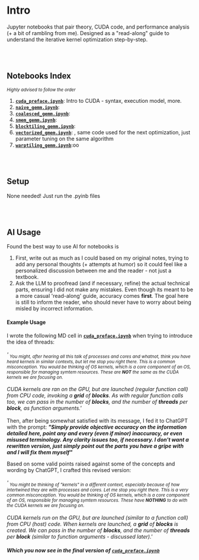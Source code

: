 # Intro
Jupyter notebooks that pair theory, CUDA code, and performance analysis (+ a bit of rambling from me). Designed as a "read-along" guide to understand the iterative kernel optimization step-by-step.

<br><br>
## Notebooks Index
<sub>*Highly advised to follow the order*</sub>

1. [**`cuda_preface.ipynb`**](cuda_preface.ipynb): Intro to CUDA - syntax, execution model, more.
2. [**`naive_gemm.ipynb`**](naive_gemm.ipynb): 
2. [**`coalesced_gemm.ipynb`**](coalesced_gemm.ipynb): 
3. [**`smem_gemm.ipynb`**](smem_gemm.ipynb): 
4. [**`blocktiling_gemm.ipynb`**](blocktiling_gemm.ipynb): 
5. [**`vectorized_gmem.ipynb`**](vectorized_gmem.ipynb): , same code used for the next optimization, just parameter tuning on the same algorithm
6. [**`warptiling_gemm.ipynb`**](warptiling_gemm.ipynb):oo

<br><br>
## Setup
None needed! Just run the .pyinb files

<br><br>
## AI Usage
Found the best way to use AI for notebooks is
1. First, write out as much as I could based on my original notes, trying to add any personal thoughts (+ attempts at humor) so it could feel like a personalized discussion between me and the reader - not just a textbook.
2. Ask the LLM to proofread (and if necessary, refine) the actual technical parts, ensuring I did not make any mistakes. Even though its meant to be a more casual 'read-along' guide, accuracy comes **first**. The goal here is still to inform the reader, who should never have to worry about being misled by incorrect information.
#### Example Usage
I wrote the following MD cell in [**`cuda_preface.ipynb`**](cuda_preface.ipynb) when trying to introduce the idea of threads:<br><br> *'<sub> You might, after hearing all this talk of processes and cores and whatnot, think you have heard kernels in similar contexts, but let me stop you right there. This is a common misconception. You would be thinking of OS kernels, which is a core component of an OS, responsible for managing symtem resources. These are **NOT** the same as the CUDA kernels we are focusing on. </sub> <br><br>
CUDA kernels are ran on the GPU, but are launched (regular function call) from CPU code, invoking a **grid** of **blocks**. As with regular function calls too, we can pass in the number of **blocks**, and the number of **threads** per **block**, as function arguments.'* 
<br><br>
Then, after being somewhat satisfied with its message, I fed it to ChatGPT with the prompt: ***"Simply provide objective accuracy on the information detailed here, point any and every (even if minor) inaccuracy, or even misused terminology. Any clarity issues too, if necessary. I don't want a rewritten version, just simply point out the parts you have a gripe with and I will fix them myself"***

Based on some valid points raised against some of the concepts and wording by ChatGPT, I crafted this revised version:<br><br> *'<sub> You might be thinking of "kernels" in a different context, especially because of how intertwined they are with processes and cores. Let me stop you right there. This is a very common misconception. You would be thinking of OS kernels, which is a core component of an OS, responsible for managing symtem resources. These have **NOTHING** to do with the CUDA kernels we are focusing on. </sub> <br><br>
CUDA kernels run on the GPU, but are launched (similar to a function call) from CPU (host) code. When kernels are launched, a **grid** of **blocks** is created. We can pass in the number of **blocks**, and the number of **threads** per **block** (similar to function arguments - discussed later).'*
#####  Which you now see in the final version of [**`cuda_preface.ipynb`**](cuda_preface.ipynb)